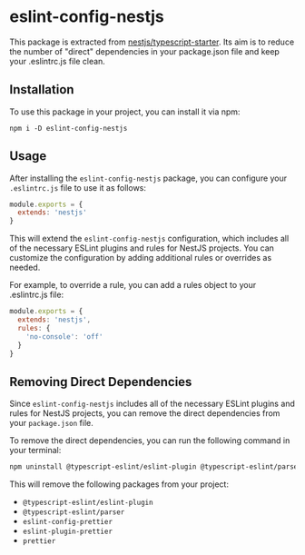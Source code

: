 # eslint-config-nestjs

This package is extracted from [nestjs/typescript-starter](https://github.com/nestjs/typescript-starter). Its aim is to reduce the number of "direct" dependencies in your package.json file and keep your .eslintrc.js file clean.

## Installation

To use this package in your project, you can install it via npm:

```
npm i -D eslint-config-nestjs
```

## Usage

After installing the `eslint-config-nestjs` package, you can configure your `.eslintrc.js` file to use it as follows:

```js
module.exports = {
  extends: 'nestjs'
}
```

This will extend the `eslint-config-nestjs` configuration, which includes all of the necessary ESLint plugins and rules for NestJS projects. You can customize the configuration by adding additional rules or overrides as needed.

For example, to override a rule, you can add a rules object to your .eslintrc.js file:

```js
module.exports = {
  extends: 'nestjs',
  rules: {
    'no-console': 'off'
  }
}
```

## Removing Direct Dependencies

Since `eslint-config-nestjs` includes all of the necessary ESLint plugins and rules for NestJS projects, you can remove the direct dependencies from your `package.json` file.

To remove the direct dependencies, you can run the following command in your terminal:

```bash
npm uninstall @typescript-eslint/eslint-plugin @typescript-eslint/parser eslint-config-prettier eslint-plugin-prettier prettier
```
This will remove the following packages from your project:

- `@typescript-eslint/eslint-plugin`
- `@typescript-eslint/parser`
- `eslint-config-prettier`
- `eslint-plugin-prettier`
- `prettier`
